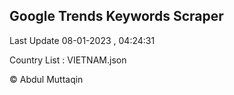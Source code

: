 

## Google Trends Keywords Scraper 
 
Last Update 08-01-2023 , 04:24:31

Country List :
VIETNAM.json



© Abdul Muttaqin 

